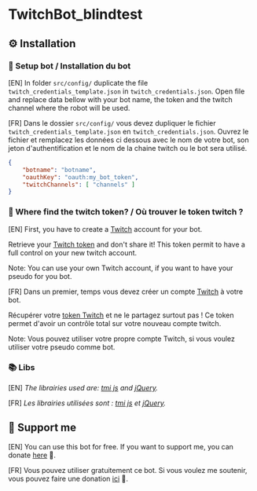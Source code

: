 # TwitchBot_blindtest

## ⚙ Installation

### 📝 Setup bot / Installation du bot
[EN] In folder ``src/config/`` duplicate the file ``twitch_credentials_template.json`` in ``twitch_credentials.json``. Open file and replace data bellow with your bot name, the token and the twitch channel where the robot will be used.

[FR] Dans le dossier ``src/config/`` vous devez dupliquer le fichier ``twitch_credentials_template.json`` en ``twitch_credentials.json``. Ouvrez le fichier et remplacez les données ci dessous avec le nom de votre bot, son jeton d'authentification et le nom de la chaine twitch ou le bot sera utilisé.

```json
{
    "botname": "botname",
    "oauthKey": "oauth:my_bot_token",
    "twitchChannels": [ "channels" ]
}
```

### 🔏 Where find the twitch token? / Où trouver le token twitch ?
[EN] First, you have to create a [Twitch](https://www.twitch.tv/) account for your bot.

Retrieve your [Twitch token](https://twitchapps.com/tmi/) and don't share it! This token permit to have a full control on your new twitch account.

Note: You can use your own Twitch account, if you want to have your pseudo for you bot.

[FR] Dans un premier, temps vous devez créer un compte [Twitch](https://twitch.tv) à votre bot.

Récupérer votre [token Twitch](https://twitchapps.com/tmi/) et ne le partagez surtout pas ! Ce token permet d'avoir un contrôle total sur votre nouveau compte twitch.

Note: Vous pouvez utiliser votre propre compte Twitch, si vous voulez utiliser votre pseudo comme bot.


### 📚 Libs
[EN] _The librairies used are: [tmi js](https://tmijs.com/) and [jQuery](https://jquery.com/)._

[FR] _Les librairies utilisées sont : [tmi js](https://tmijs.com/) et [jQuery](https://jquery.com/)._

## 🙏 Support me
[EN] You can use this bot for free. If you want to support me, you can donate [here](https://www.paypal.me/lucasdionisi) 🤩.

[FR] Vous pouvez utiliser gratuitement ce bot. Si vous voulez me soutenir, vous pouvez faire une donation [ici](https://www.paypal.me/lucasdionisi) 🤩.
